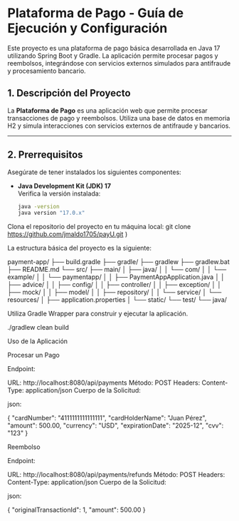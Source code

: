 # Plataforma de Pago - Guía de Ejecución y Configuración

Este proyecto es una plataforma de pago básica desarrollada en Java 17 utilizando Spring Boot y Gradle. La aplicación permite procesar pagos y reembolsos, integrándose con servicios externos simulados para antifraude y procesamiento bancario.

## 1. Descripción del Proyecto

La **Plataforma de Pago** es una aplicación web que permite procesar transacciones de pago y reembolsos. Utiliza una base de datos en memoria H2 y simula interacciones con servicios externos de antifraude y bancarios.

---

## 2. Prerrequisitos

Asegúrate de tener instalados los siguientes componentes:

- **Java Development Kit (JDK) 17**  
  Verifica la versión instalada:

  ```bash
  java -version
  java version "17.0.x"
Clona el repositorio del proyecto en tu máquina local:
  git clone https://github.com/jmaldo1705/payU.git
)

La estructura básica del proyecto es la siguiente:
  
payment-app/
├── build.gradle
├── gradle/
├── gradlew
├── gradlew.bat
├── README.md
└── src/
    ├── main/
    │   ├── java/
    │   │   └── com/
    │   │       └── example/
    │   │           └── paymentapp/
    │   │               ├── PaymentAppApplication.java
    │   │               ├── advice/
    │   │               ├── config/
    │   │               ├── controller/
    │   │               ├── exception/
    │   │               ├── mock/
    │   │               ├── model/
    │   │               ├── repository/
    │   │               └── service/
    │   └── resources/
    │       ├── application.properties
    │       └── static/
    └── test/
        └── java/


Utiliza Gradle Wrapper para construir y ejecutar la aplicación.

./gradlew clean build


Uso de la Aplicación

Procesar un Pago

Endpoint:

URL: http://localhost:8080/api/payments
Método: POST
Headers:
Content-Type: application/json
Cuerpo de la Solicitud:

json:

{
  "cardNumber": "4111111111111111",
  "cardHolderName": "Juan Pérez",
  "amount": 500.00,
  "currency": "USD",
  "expirationDate": "2025-12",
  "cvv": "123"
}

Reembolso

Endpoint:

URL: http://localhost:8080/api/payments/refunds
Método: POST
Headers:
Content-Type: application/json
Cuerpo de la Solicitud:

json:

{
  "originalTransactionId": 1,
  "amount": 500.00
}

  
